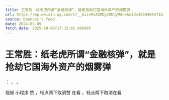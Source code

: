 ```yaml
---
title: 王常胜：纸老虎所谓“金融核弹”，就是抢劫它国海外资产的烟雾弹
url: https://mp.weixin.qq.com/s?__biz=MzA5MDg1MDUyMA==&mid=2650469471&idx=2&sn=5f769a186c80852560c03623f07847e5
source: Doonsec's feed
date: 2024-05-09
fetch_date: 2025-10-06T17:15:01.495995
---
```


# 王常胜：纸老虎所谓“金融核弹”，就是抢劫它国海外资产的烟雾弹

：
，
。

视频
小程序
赞
，轻点两下取消赞
在看
，轻点两下取消在看